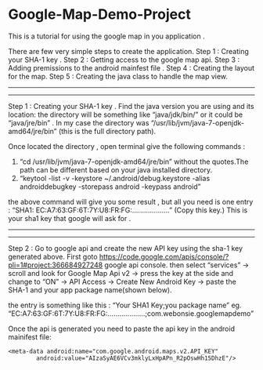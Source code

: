 Google-Map-Demo-Project
=======================
This is a tutorial for using the google map in you application .

There are few very simple steps to create the application.
Step 1 : Creating your SHA-1 key .
Step 2 : Getting access to the google map api.
Step 3 : Adding premissions to the android mainfest file .
Step 4 : Creating the layout for the map.
Step 5 : Creating the java class to handle the map view.


______________________________________________________________________________
______________________________________________________________________________
Step 1 : Creating your SHA-1 key .
Find the java version you are using and its location: the directory will be something like  “java/jdk/bin/” or it could be “java/jre/bin” . In my case the directory was “/usr/lib/jvm/java-7-openjdk-amd64/jre/bin” (this is the full directory path).

Once located the directory ,
open terminal give the following commands : 
1. “cd /usr/lib/jvm/java-7-openjdk-amd64/jre/bin” without the quotes.The path can be different based on your java installed directory.
2. “keytool -list -v -keystore ~/.android/debug.keystore -alias androiddebugkey -storepass android -keypass android”

the above command will give you  some result , but all you need is one entry :
“SHA1: EC:A7:63:GF:6T:7Y:U8:FR:FG:...................” (Copy this key.) This is your sha1 key that google will ask for .

______________________________________________________________________________
______________________________________________________________________________
Step 2 : Go to google api and create the new API key using the sha-1 key generated above.
First goto https://code.google.com/apis/console/?pli=1#project:366684927248 google api console.
then select  “services” → scroll and look for Google Map Api v2 →  press the key at the side and change to “ON”
→ API Access → Create New Android Key → paste the SHA-1 and your app package name(shown below). 

the entry is something like this : 
“Your SHA1 Key;you package name”
eg. “EC:A7:63:GF:6T:7Y:U8:FR:FG:...................;com.webonsie.googlemapdemo”


Once the api is generated you need to paste the api key in the android mainifest file:

    <meta-data android:name="com.google.android.maps.v2.API_KEY"
            android:value="AIzaSyAE6VCv3mklyLxHpAPn_R2pOswHh15DhzE"/>
